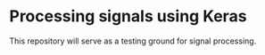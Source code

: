 # Processing signals using Keras
This repository will serve as a testing ground for signal processing.
